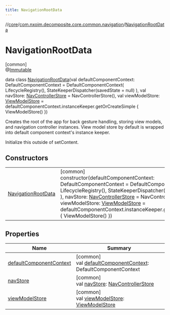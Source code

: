 ```yaml
---
title: NavigationRootData
---
```

//[core](../../../index.html)/[com.nxoim.decomposite.core.common.navigation](../index.html)/[NavigationRootData](index.html)



# NavigationRootData



[common]\
@[Immutable](https://developer.android.com/reference/kotlin/androidx/compose/runtime/Immutable.html)



data class [NavigationRootData](index.html)(val defaultComponentContext: DefaultComponentContext = DefaultComponentContext(
		LifecycleRegistry(),
		StateKeeperDispatcher(savedState = null)
	), val navStore: [NavControllerStore](../-nav-controller-store/index.html) = NavControllerStore(), val viewModelStore: [ViewModelStore](../../com.nxoim.decomposite.core.common.viewModel/-view-model-store/index.html) = defaultComponentContext.instanceKeeper.getOrCreateSimple {
		ViewModelStore()
	})

Creates the root of the app for back gesture handling, storing view models, and navigation controller instances. View model store by default is wrapped into default component context's instance keeper.



Initialize this outside of setContent.



## Constructors


| | |
|---|---|
| [NavigationRootData](-navigation-root-data.html) | [common]<br>constructor(defaultComponentContext: DefaultComponentContext = DefaultComponentContext( 		LifecycleRegistry(), 		StateKeeperDispatcher(savedState = null) 	), navStore: [NavControllerStore](../-nav-controller-store/index.html) = NavControllerStore(), viewModelStore: [ViewModelStore](../../com.nxoim.decomposite.core.common.viewModel/-view-model-store/index.html) = defaultComponentContext.instanceKeeper.getOrCreateSimple { 		ViewModelStore() 	}) |


## Properties


| Name | Summary |
|---|---|
| [defaultComponentContext](default-component-context.html) | [common]<br>val [defaultComponentContext](default-component-context.html): DefaultComponentContext |
| [navStore](nav-store.html) | [common]<br>val [navStore](nav-store.html): [NavControllerStore](../-nav-controller-store/index.html) |
| [viewModelStore](view-model-store.html) | [common]<br>val [viewModelStore](view-model-store.html): [ViewModelStore](../../com.nxoim.decomposite.core.common.viewModel/-view-model-store/index.html) |

